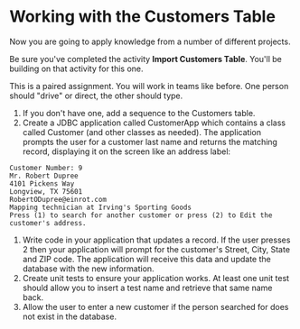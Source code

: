 # Working with the Customers Table

Now you are going to apply knowledge from a number of different projects.

Be sure you've completed the activity **Import Customers Table**. You'll be building on that activity for this one.

This is a paired assignment. You will work in teams like before. One person should "drive" or direct, the other should type.

1. If you don't have one, add a sequence to the Customers table.
2. Create a JDBC application called CustomerApp which contains a class called Customer \(and other classes as needed\). The application prompts the user for a customer last name and returns the matching record, displaying it on the screen like an address label:

```text
Customer Number: 9
Mr. Robert Dupree
4101 Pickens Way
Longview, TX 75601
RobertODupree@einrot.com
Mapping technician at Irving's Sporting Goods
Press (1) to search for another customer or press (2) to Edit the customer's address.
```

1. Write code in your application that updates a record. If the user presses 2 then your application will prompt for the customer's Street, City, State and ZIP code. The application will receive this data and update the database with the new information.
2. Create unit tests to ensure your application works. At least one unit test should allow you to insert a test name and retrieve that same name back.
3. Allow the user to enter a new customer if the person searched for does not exist in the database.

